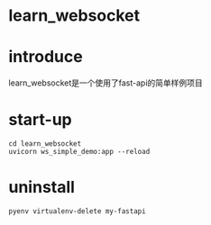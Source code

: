 # learn_websocket

# introduce

learn_websocket是一个使用了fast-api的简单样例项目

# start-up

    cd learn_websocket
    uvicorn ws_simple_demo:app --reload

# uninstall

    pyenv virtualenv-delete my-fastapi
